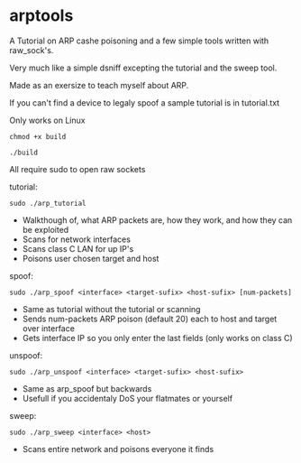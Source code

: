 # arptools

A Tutorial on ARP cashe poisoning and a few simple tools written with raw_sock's.

Very much like a simple dsniff excepting the tutorial and the sweep tool.

Made as an exersize to teach myself about ARP.

If you can't find a device to legaly spoof a sample tutorial is in tutorial.txt

Only works on Linux

    chmod +x build

    ./build

All require sudo to open raw sockets


tutorial: 

    sudo ./arp_tutorial

* Walkthough of, what ARP packets are, how they work, and how they can be exploited
* Scans for network interfaces
* Scans class C LAN for up IP's
* Poisons user chosen target and host


spoof:

    sudo ./arp_spoof <interface> <target-sufix> <host-sufix> [num-packets]
   
* Same as tutorial without the tutorial or scanning
* Sends num-packets ARP poison (default 20) each to host and target over interface
* Gets interface IP so you only enter the last fields (only works on class C)


unspoof:

    sudo ./arp_unspoof <interface> <target-sufix> <host-sufix>
 
* Same as arp_spoof but backwards
* Usefull if you accidentaly DoS your flatmates or yourself


sweep: 

    sudo ./arp_sweep <interface> <host>
   
 * Scans entire network and poisons everyone it finds
